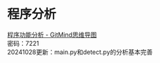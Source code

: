 # 程序分析
[程序功能分析 - GitMind思维导图](https://gitmind.cn/app/docs/mmn90nd3)  
密码：7221  
20241028更新：main.py和detect.py的分析基本完善
